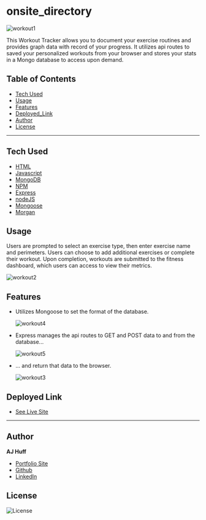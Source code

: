 # onsite_directory

 ![workout1](public/assets/workout1.PNG)

This Workout Tracker allows you to document your exercise routines and provides graph data with record of your progress. It utilizes api routes to saved your personalized workouts from your browser and stores your stats in a Mongo database to access upon demand.

## Table of Contents

* [Tech Used](#tech_used)
* [Usage](#usage)
* [Features](#features)
* [Deployed_Link](#deployed_link)
* [Author](#author)
* [License](#license)

----

## Tech Used

* [HTML](https://developer.mozilla.org/en-US/docs/Web/HTML)
* [Javascript](https://developer.mozilla.org/en-US/docs/Web/JavaScript)
* [MongoDB](https://www.mongodb.com/)
* [NPM](https://www.npmjs.com/)
* [Express](https://expressjs.com/)
* [nodeJS](https://nodejs.org/en/)
* [Mongoose](https://mongoosejs.com/docs/)
* [Morgan](https://www.npmjs.com/package/morgan)

## Usage
 
 Users are prompted to select an exercise type, then enter exercise name and perimeters. Users can choose to add additional exercises or complete their workout. Upon completion, workouts are submitted to the fitness dashboard, which users can access to view their metrics.

  ![workout2](public/assets/workout2.gif)

## Features

- Utilizes Mongoose to set the format of the database. 

  ![workout4](public/assets/workout4.PNG)

- Express manages the api routes to GET and POST data to and from the database...

  ![workout5](public/assets/workout5.PNG)

- ... and return that data to the browser.

  ![workout3](public/assets/workout3.gif)

## Deployed Link

* [See Live Site](https://still-brook-83003.herokuapp.com/)

---

## Author

**AJ Huff** 

- [Portfolio Site](https://stark-mesa-37630.herokuapp.com/)
- [Github](https://github.com/ajhuff7)
- [LinkedIn](https://www.linkedin.com/in/aj-huff-7696b14b/)



## License

![License](https://img.shields.io/badge/License-MIT-brightgreen) 